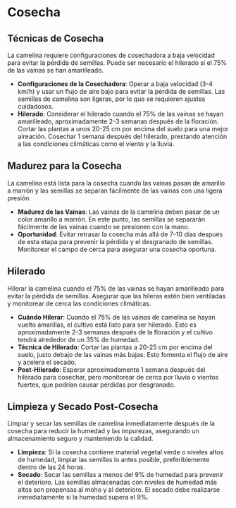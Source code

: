# Cosecha

## Técnicas de Cosecha

La camelina requiere configuraciones de cosechadora a baja velocidad para evitar la pérdida de semillas. Puede ser necesario el hilerado si el 75% de las vainas se han amarilleado.

- **Configuraciones de la Cosechadora**: Operar a baja velocidad (3-4 km/h) y usar un flujo de aire bajo para evitar la pérdida de semillas. Las semillas de camelina son ligeras, por lo que se requieren ajustes cuidadosos.
- **Hilerado**: Considerar el hilerado cuando el 75% de las vainas se hayan amarilleado, aproximadamente 2-3 semanas después de la floración. Cortar las plantas a unos 20-25 cm por encima del suelo para una mejor aireación. Cosechar 1 semana después del hilerado, prestando atención a las condiciones climáticas como el viento y la lluvia.

## Madurez para la Cosecha

La camelina está lista para la cosecha cuando las vainas pasan de amarillo a marrón y las semillas se separan fácilmente de las vainas con una ligera presión.

- **Madurez de las Vainas**: Las vainas de la camelina deben pasar de un color amarillo a marrón. En este punto, las semillas se separarán fácilmente de las vainas cuando se presionen con la mano.
- **Oportunidad**: Evitar retrasar la cosecha más allá de 7-10 días después de esta etapa para prevenir la pérdida y el desgranado de semillas. Monitorear el campo de cerca para asegurar una cosecha oportuna.

## Hilerado

Hilerar la camelina cuando el 75% de las vainas se hayan amarilleado para evitar la pérdida de semillas. Asegurar que las hileras estén bien ventiladas y monitorear de cerca las condiciones climáticas.

- **Cuándo Hilerar**: Cuando el 75% de las vainas de camelina se hayan vuelto amarillas, el cultivo está listo para ser hilerado. Esto es aproximadamente 2-3 semanas después de la floración y el cultivo tendrá alrededor de un 35% de humedad.
- **Técnica de Hilerado**: Cortar las plantas a 20-25 cm por encima del suelo, justo debajo de las vainas más bajas. Esto fomenta el flujo de aire y acelera el secado.
- **Post-Hilerado**: Esperar aproximadamente 1 semana después del hilerado para cosechar, pero monitorear de cerca por lluvia o vientos fuertes, que podrían causar pérdidas por desgranado.

## Limpieza y Secado Post-Cosecha

Limpiar y secar las semillas de camelina inmediatamente después de la cosecha para reducir la humedad y las impurezas, asegurando un almacenamiento seguro y manteniendo la calidad.

- **Limpieza**: Si la cosecha contiene material vegetal verde o niveles altos de humedad, limpiar las semillas lo antes posible, preferiblemente dentro de las 24 horas.
- **Secado**: Secar las semillas a menos del 9% de humedad para prevenir el deterioro. Las semillas almacenadas con niveles de humedad más altos son propensas al moho y al deterioro. El secado debe realizarse inmediatamente si la humedad supera el 9%.
